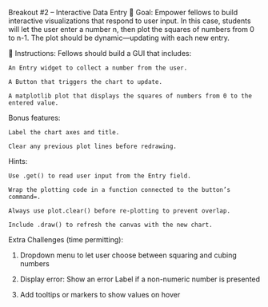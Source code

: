 Breakout #2 – Interactive Data Entry
🎯 Goal:
Empower fellows to build interactive visualizations that respond to user input. In this case, students will let the user enter a number n, then plot the squares of numbers from 0 to n-1. The plot should be dynamic—updating with each new entry.

📝 Instructions:
Fellows should build a GUI that includes:

    An Entry widget to collect a number from the user.

    A Button that triggers the chart to update.

    A matplotlib plot that displays the squares of numbers from 0 to the entered value.


Bonus features:

    Label the chart axes and title.

    Clear any previous plot lines before redrawing.


Hints:

    Use .get() to read user input from the Entry field.

    Wrap the plotting code in a function connected to the button’s command=.

    Always use plot.clear() before re-plotting to prevent overlap.

    Include .draw() to refresh the canvas with the new chart.

Extra Challenges (time permitting):

1) Dropdown menu to let user choose between squaring and cubing numbers

2) Display error: Show an error Label if a non-numeric number is presented

3) Add tooltips or markers to show values on hover
